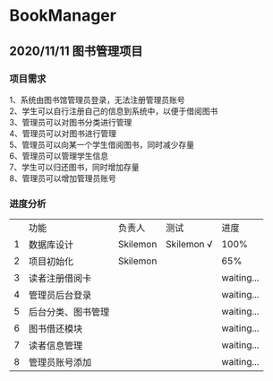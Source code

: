 # BookManager
## 2020/11/11 图书管理项目
### 项目需求
1、系统由图书馆管理员登录，无法注册管理员账号<br />
2、学生可以自行注册自己的信息到系统中，以便于借阅图书<br />
3、管理员可以对图书分类进行管理<br />
4、管理员可以对图书进行管理<br />
5、管理员可以向某一个学生借阅图书，同时减少存量<br />
6、管理员可以管理学生信息<br />
7、学生可以归还图书，同时增加存量<br />
8、管理员可以增加管理员账号<br />
### 进度分析
<table>
    <th>
        <td>功能</td>
        <td>负责人</td>
        <td>测试</td>
        <td>进度</td>
    </th>
    <tr>
        <td>1</td>
        <td>数据库设计</td>
        <td>Skilemon</td>
        <td>Skilemon √</td>
        <td>100%</td>
    </tr>
    <tr>
        <td>2</td>
        <td>项目初始化</td>
        <td>Skilemon</td>
        <td></td>
        <td>65%</td>
    </tr>
    <tr>
        <td>3</td>
        <td>读者注册借阅卡</td>
        <td></td>
        <td></td>
        <td>waiting...</td>
    </tr>
    <tr>
        <td>4</td>
        <td>管理员后台登录</td>
        <td></td>
        <td></td>
        <td>waiting...</td>
    </tr>
    <tr>
        <td>5</td>
        <td>后台分类、图书管理</td>
        <td></td>
        <td></td>
        <td>waiting...</td>
    </tr>
    <tr>
        <td>6</td>
        <td>图书借还模块</td>
        <td></td>
        <td></td>
        <td>waiting...</td>
    </tr>
    <tr>
        <td>7</td>
        <td>读者信息管理</td>
        <td></td>
        <td></td>
        <td>waiting...</td>
    </tr>
    <tr>
        <td>8</td>
        <td>管理员账号添加</td>
        <td></td>
        <td></td>
        <td>waiting...</td>
    </tr>
</table>
